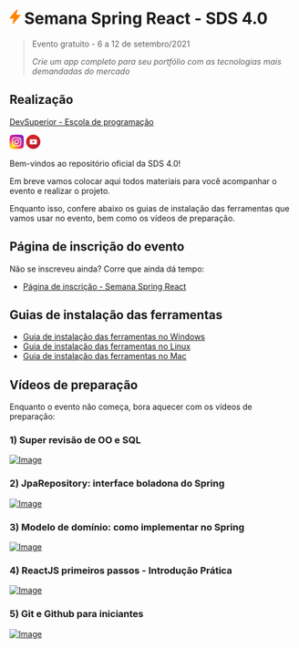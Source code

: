 # ![DevSuperior logo](https://raw.githubusercontent.com/devsuperior/bds-assets/main/ds/devsuperior-logo-small.png) Semana Spring React - SDS 4.0
> Evento gratuito - 6 a 12 de setembro/2021
> 
>  *Crie um app completo para seu portfólio com as tecnologias mais demandadas do mercado*

## Realização
[DevSuperior - Escola de programação](https://devsuperior.com.br)

[![DevSuperior no Instagram](https://raw.githubusercontent.com/devsuperior/bds-assets/main/ds/ig-icon.png)](https://instagram.com/devsuperior.ig)
[![DevSuperior no Youtube](https://raw.githubusercontent.com/devsuperior/bds-assets/main/ds/yt-icon.png)](https://youtube.com/devsuperior)

Bem-vindos ao repositório oficial da SDS 4.0!

Em breve vamos colocar aqui todos materiais para você acompanhar o evento e realizar o projeto. 

Enquanto isso, confere abaixo os guias de instalação das ferramentas que vamos usar no evento, bem como os vídeos de preparação.

## Página de inscrição do evento

Não se inscreveu ainda? Corre que ainda dá tempo:

- [Página de inscrição - Semana Spring React](https://devsuperior.com.br/sds4-inscricao-org)

## Guias de instalação das ferramentas
- [Guia de instalação das ferramentas no Windows](https://github.com/devsuperior/sds3/tree/main/_instalacao/windows)
- [Guia de instalação das ferramentas no Linux](https://github.com/devsuperior/sds3/tree/main/_instalacao/linux)
- [Guia de instalação das ferramentas no Mac](https://github.com/devsuperior/sds3/tree/main/_instalacao/mac)

## Vídeos de preparação

Enquanto o evento não começa, bora aquecer com os vídeos de preparação:

### 1) Super revisão de OO e SQL

[![Image](https://img.youtube.com/vi/xC_yKw3MYX4/mqdefault.jpg "Vídeo no Youtube")](https://youtu.be/xC_yKw3MYX4)

### 2) JpaRepository: interface boladona do Spring

[![Image](https://img.youtube.com/vi/jh_T5_o3qKE/mqdefault.jpg "Vídeo no Youtube")](https://youtu.be/jh_T5_o3qKE)

### 3) Modelo de domínio: como implementar no Spring

[![Image](https://img.youtube.com/vi/OX5MmJrFTdw/mqdefault.jpg "Vídeo no Youtube")](https://youtu.be/OX5MmJrFTdw)

### 4) ReactJS primeiros passos - Introdução Prática

[![Image](https://img.youtube.com/vi/IOJoJGDowEY/mqdefault.jpg "Vídeo no Youtube")](https://youtu.be/IOJoJGDowEY)

### 5) Git e Github para iniciantes

[![Image](https://img.youtube.com/vi/KLG-jC1fh28/mqdefault.jpg "Vídeo no Youtube")](https://youtu.be/KLG-jC1fh28)
